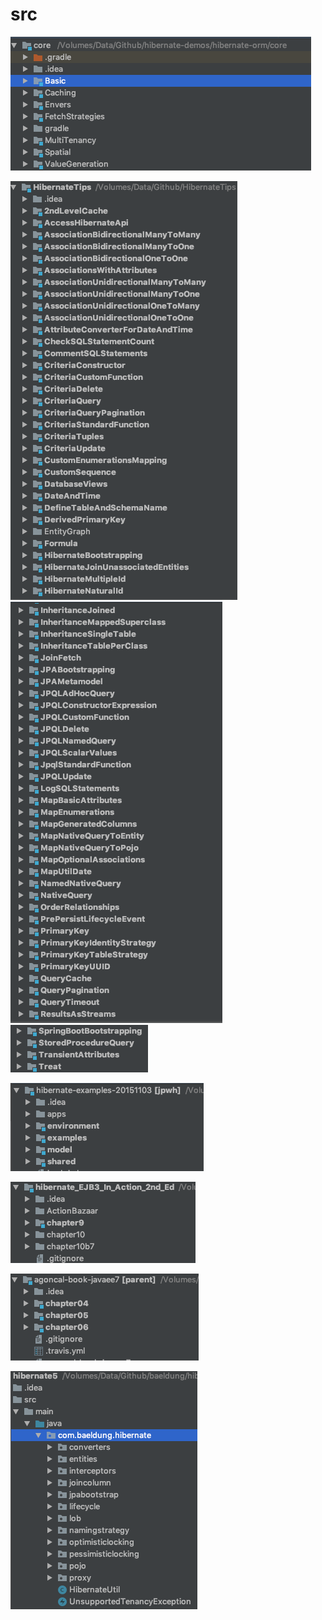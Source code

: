 # src

![](.gitbook/assets/232.png)

![](.gitbook/assets/354.png)![](.gitbook/assets/538.png)![](.gitbook/assets/256.png)

![](.gitbook/assets/053.png)

![](.gitbook/assets/504.png)

![](.gitbook/assets/403.png)

![](.gitbook/assets/943.png)

